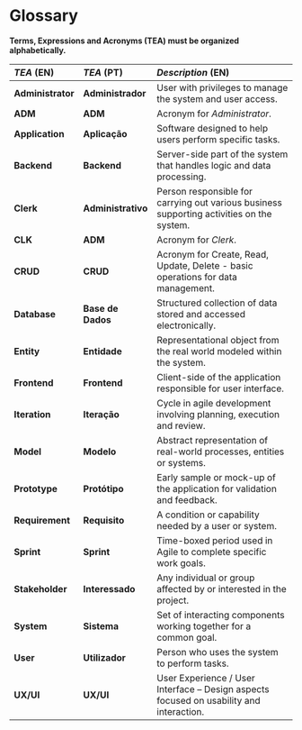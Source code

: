 # Glossary

**Terms, Expressions and Acronyms (TEA) must be organized alphabetically.**


| **_TEA_** (EN)        | **_TEA_** (PT)        | **_Description_** (EN)                                                                 |
|:---------------------|:----------------------|:----------------------------------------------------------------------------------------|
| **Administrator**     | **Administrador**      | User with privileges to manage the system and user access.                             |
| **ADM**               | **ADM**                | Acronym for _Administrator_.                                                           |
| **Application**       | **Aplicação**          | Software designed to help users perform specific tasks.                                |
| **Backend**           | **Backend**            | Server-side part of the system that handles logic and data processing.                 |
| **Clerk**             | **Administrativo**     | Person responsible for carrying out various business supporting activities on the system. |
| **CLK**               | **ADM**                | Acronym for _Clerk_.                                                                   |
| **CRUD**              | **CRUD**               | Acronym for Create, Read, Update, Delete - basic operations for data management.       |
| **Database**          | **Base de Dados**      | Structured collection of data stored and accessed electronically.                      |
| **Entity**            | **Entidade**           | Representational object from the real world modeled within the system.                 |
| **Frontend**          | **Frontend**           | Client-side of the application responsible for user interface.                         |
| **Iteration**         | **Iteração**           | Cycle in agile development involving planning, execution and review.                   |
| **Model**             | **Modelo**             | Abstract representation of real-world processes, entities or systems.                  |
| **Prototype**         | **Protótipo**          | Early sample or mock-up of the application for validation and feedback.                |
| **Requirement**       | **Requisito**          | A condition or capability needed by a user or system.                                  |
| **Sprint**            | **Sprint**             | Time-boxed period used in Agile to complete specific work goals.                       |
| **Stakeholder**       | **Interessado**        | Any individual or group affected by or interested in the project.                      |
| **System**            | **Sistema**            | Set of interacting components working together for a common goal.                      |
| **User**              | **Utilizador**         | Person who uses the system to perform tasks.                                           |
| **UX/UI**             | **UX/UI**              | User Experience / User Interface – Design aspects focused on usability and interaction.|

